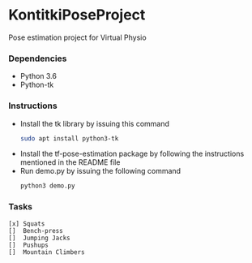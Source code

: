 # KontitkiPoseProject
Pose estimation project for Virtual Physio

### Dependencies
*   Python 3.6
*   Python-tk

### Instructions
*   Install the tk library by issuing this command
    ```bash
    sudo apt install python3-tk
    ```
*   Install the tf-pose-estimation package by following the instructions mentioned in the README file
*   Run demo.py by issuing the following command
    ```bash
    python3 demo.py
    ```
### Tasks
    [x] Squats
    []  Bench-press
    []  Jumping Jacks
    []  Pushups
    []  Mountain Climbers